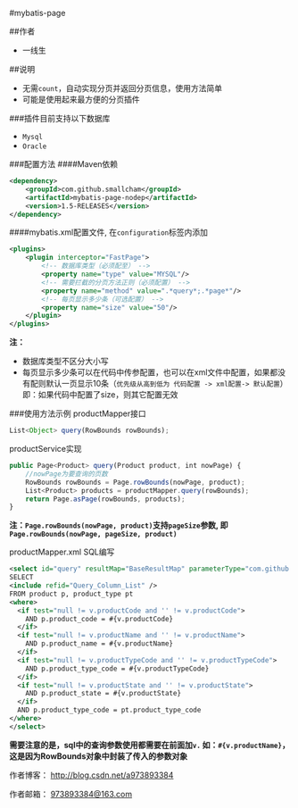 #mybatis-page

##作者
- 一线生

##说明
- 无需`count`，自动实现分页并返回分页信息，使用方法简单
- 可能是使用起来最方便的分页插件

###插件目前支持以下数据库
- `Mysql`
- `Oracle`

###配置方法
####Maven依赖
```xml
<dependency>
    <groupId>com.github.smallcham</groupId>
    <artifactId>mybatis-page-nodep</artifactId>
    <version>1.5-RELEASES</version>
</dependency>
```

####mybatis.xml配置文件, 在`configuration`标签内添加
```xml
<plugins>
    <plugin interceptor="FastPage">
    	<!-- 数据库类型（必须配至） -->
		<property name="type" value="MYSQL"/>
		<!-- 需要拦截的分页方法正则（必须配置） -->
		<property name="method" value=".*query*;.*page*"/>
		<!-- 每页显示多少条（可选配置） -->
		<property name="size" value="50"/>
	</plugin>
</plugins>
```
<b>注：</b>
- 数据库类型不区分大小写
- 每页显示多少条可以在代码中传参配置，也可以在xml文件中配置，如果都没有配则默认一页显示10条（`优先级从高到低为 代码配置 -> xml配置-> 默认配置`）即：如果代码中配置了size，则其它配置无效

###使用方法示例
productMapper接口
```js
List<Object> query(RowBounds rowBounds);
```

productService实现
```js
public Page<Product> query(Product product, int nowPage) {
    //nowPage为要查询的页数
    RowBounds rowBounds = Page.rowBounds(nowPage, product);
    List<Product> products = productMapper.query(rowBounds);
    return Page.asPage(rowBounds, products);
}
```
<b>注：`Page.rowBounds(nowPage, product)`支持`pageSize`参数, 即 `Page.rowBounds(nowPage, pageSize, product)`</b>

productMapper.xml SQL编写
```xml
<select id="query" resultMap="BaseResultMap" parameterType="com.github.smallcham.plugin.page.support.RowBounds">
SELECT
<include refid="Query_Column_List" />
FROM product p, product_type pt
<where>
  <if test="null != v.productCode and '' != v.productCode">
    AND p.product_code = #{v.productCode}
  </if>
  <if test="null != v.productName and '' != v.productName">
    AND p.product_name = #{v.productName}
  </if>
  <if test="null != v.productTypeCode and '' != v.productTypeCode">
    AND p.product_type_code = #{v.productTypeCode}
  </if>
  <if test="null != v.productState and '' != v.productState">
    AND p.product_state = #{v.productState}
  </if>
  AND p.product_type_code = pt.product_type_code
</where>
</select>
```
<b>需要注意的是，sql中的查询参数使用都需要在前面加`v.` 如：`#{v.productName}`，这是因为RowBounds对象中封装了传入的参数对象</b>

作者博客：  http://blog.csdn.net/a973893384

作者邮箱：  973893384@163.com
